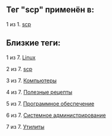 ## Тег "scp" применён в:

1 из 1. [scp](../Компьютеры%20и%20софт/Утилиты/SCP.md)

## Близкие теги:

1 из 7. [Linux](./Linux.md)

2 из 7. [scp](./scp.md)

3 из 7. [Компьютеры](./Компьютеры.md)

4 из 7. [Полезные рецепты](./Полезные%20рецепты.md)

5 из 7. [Программное обеспечение](./Программное%20обеспечение.md)

6 из 7. [Системное администрирование](./Системное%20администрирование.md)

7 из 7. [Утилиты](./Утилиты.md)

